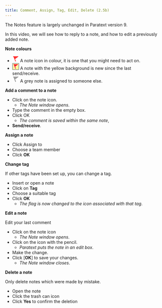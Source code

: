 ```yaml
---
title: Comment, Assign, Tag, Edit, Delete (2.5b)
---
```

The Notes feature is largely unchanged in Paratext version 9.

In this video, we will see how to reply to a note, and how to edit a previously added note.

**Note colours**

- ![](../../media/af2265719adde77e6c37fe29d53837a0.png) A note icon in colour, it is one that you might need to act on.
- ![](../../media/d75a709de0625acdd2d5606b881713c7.jpeg) 
A note with the yellow background is new since the last send/receive.
- ![](../../media/52011900797d9603380805140bdf824b.png) A grey note is assigned to someone else.

**Add a comment to a note**

-  Click on the note icon.
   -  *The Note window opens*.
-  Type the comment in the empty box.
-  Click OK
    -  *The comment is saved within the same note*,
-  **Send/receive**.

**Assign a note**

-  Click Assign to
-  Choose a team member
-  Click **OK**

**Change tag**

If other tags have been set up, you can change a tag.

-  Insert or open a note
-  Click on **Tag**
-  Choose a suitable tag
-  Click **OK**
    -  *The flag is now changed to the icon associated with that tag*.

**Edit a note**

Edit your last comment

-  Click on the note icon
    -  *The Note window opens*.
-  Click on the icon with the pencil.
    -  *Paratext puts the note in an edit box*.
-  Make the change.
-  Click [**OK**] to save your changes.
    -  *The Note window closes*.


**Delete a note**

Only delete notes which were made by mistake.

-  Open the note
-  Click the trash can icon
-  Click **Yes** to confirm the deletion
